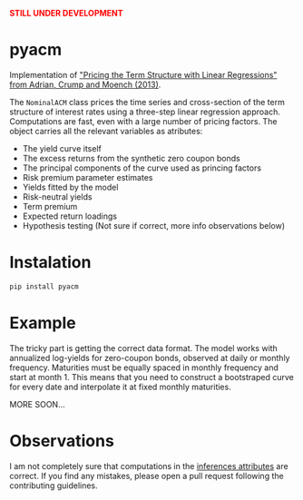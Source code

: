 [paper_website]: https://www.newyorkfed.org/medialibrary/media/research/staff_reports/sr340.pdf
[inference_atribute]: https://github.com/gusamarante/pyacm/blob/ba641c14e450fc83d22db4ef5e60eadbd489b351/pyacm/acm.py#L203

**<span style="color:red">STILL UNDER DEVELOPMENT</span>**

# pyacm
Implementation of ["Pricing the Term Structure with Linear Regressions" from 
Adrian, Crump and Moench (2013)][paper_website].

The `NominalACM` class prices the time series and cross-section of the term 
structure of interest rates using a three-step linear regression approach.
Computations are fast, even with a large number of pricing factors. The object 
carries all the relevant variables as atributes:
- The yield curve itself
- The excess returns from the synthetic zero coupon bonds
- The principal components of the curve used as princing factors
- Risk premium parameter estimates
- Yields fitted by the model
- Risk-neutral yields
- Term premium
- Expected return loadings
- Hypothesis testing (Not sure if correct, more info observations below)


# Instalation
```bash
pip install pyacm
```

# Example
The tricky part is getting the correct data format. The model works with 
annualized log-yields for zero-coupon bonds, observed at daily or monthly 
frequency. Maturities must be equally spaced in monthly frequency and start 
at month 1. This means that you need to construct a bootstraped curve for every
date and interpolate it at fixed monthly maturities.

MORE SOON...


# Observations
I am not completely sure that computations in the [inferences attributes][inference_atribute] 
are correct. If you find any mistakes, please open a pull request following the contributing 
guidelines.
